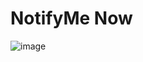# NotifyMe Now 
![image](https://github.com/NicholasTerek/NotifyMeNow/assets/139080309/2d0f11c9-e8cf-4a24-aef9-395184b8a34d)
